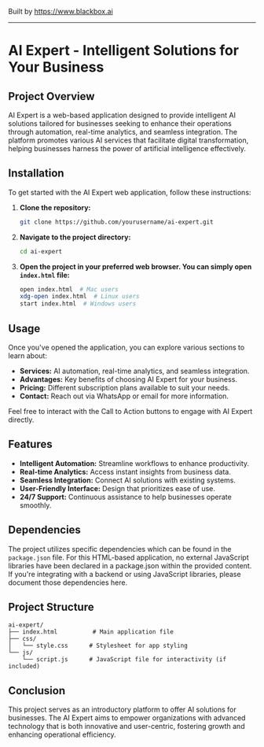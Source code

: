
Built by https://www.blackbox.ai

---

# AI Expert - Intelligent Solutions for Your Business

## Project Overview

AI Expert is a web-based application designed to provide intelligent AI solutions tailored for businesses seeking to enhance their operations through automation, real-time analytics, and seamless integration. The platform promotes various AI services that facilitate digital transformation, helping businesses harness the power of artificial intelligence effectively.

## Installation

To get started with the AI Expert web application, follow these instructions:

1. **Clone the repository:**

   ```bash
   git clone https://github.com/yourusername/ai-expert.git
   ```

2. **Navigate to the project directory:**

   ```bash
   cd ai-expert
   ```

3. **Open the project in your preferred web browser. You can simply open `index.html` file:**

   ```bash
   open index.html  # Mac users
   xdg-open index.html  # Linux users
   start index.html  # Windows users
   ```

## Usage

Once you've opened the application, you can explore various sections to learn about:

- **Services:** AI automation, real-time analytics, and seamless integration.
- **Advantages:** Key benefits of choosing AI Expert for your business.
- **Pricing:** Different subscription plans available to suit your needs.
- **Contact:** Reach out via WhatsApp or email for more information.

Feel free to interact with the Call to Action buttons to engage with AI Expert directly.

## Features

- **Intelligent Automation:** Streamline workflows to enhance productivity.
- **Real-time Analytics:** Access instant insights from business data.
- **Seamless Integration:** Connect AI solutions with existing systems.
- **User-Friendly Interface:** Design that prioritizes ease of use.
- **24/7 Support:** Continuous assistance to help businesses operate smoothly.

## Dependencies

The project utilizes specific dependencies which can be found in the `package.json` file. For this HTML-based application, no external JavaScript libraries have been declared in a package.json within the provided content. If you're integrating with a backend or using JavaScript libraries, please document those dependencies here.

## Project Structure

```
ai-expert/
├── index.html          # Main application file
├── css/
│   └── style.css      # Stylesheet for app styling
└── js/
    └── script.js      # JavaScript file for interactivity (if included)
```

## Conclusion

This project serves as an introductory platform to offer AI solutions for businesses. The AI Expert aims to empower organizations with advanced technology that is both innovative and user-centric, fostering growth and enhancing operational efficiency.